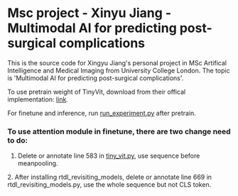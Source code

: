 # Msc project - Xinyu Jiang - Multimodal AI for predicting post-surgical complications 

This is the source code for Xingyu Jiang's personal project in MSc Artifical Intelligence and Medical Imaging from University College London. The topic is 'Multimodal AI for predicting post-surgical complications'. 

To use pretrain weight of TinyVit, download from their offical implementation: [link](https://github.com/wkcn/TinyViT-model-zoo/releases/download/checkpoints/tiny_vit_11m_22kto1k_distill.pth).

For finetune and inference, run [run_experiment.py](train/run_experiment.py) after pretrain.



### To use attention module in finetune, there are two change need to do:

1. Delete or annotate line 583 in [tiny_vit.py](model/tiny_vit.py), use sequence before meanpooling.

2. After installing rtdl_revisiting_models, delete or annotate line 669 in rtdl_revisiting_models.py, use the whole sequence but not CLS token.
